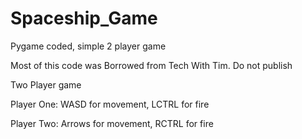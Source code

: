 # Spaceship_Game
Pygame coded, simple 2 player game

Most of this code was Borrowed from Tech With Tim.  Do not publish

Two Player game

Player One:  WASD for movement, LCTRL for fire

Player Two:  Arrows for movement, RCTRL for fire
